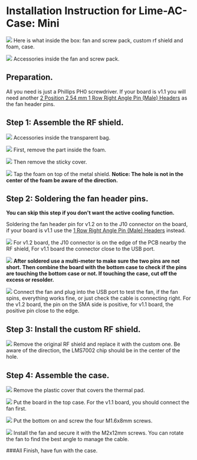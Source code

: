 # Installation Instruction for Lime-AC-Case: Mini

![](images/mini/IMG_7988.JPG)
Here is what inside the box: fan and screw pack, custom rf shield and foam, case.

![](images/mini/IMG_5003.JPG)
Accessories inside the fan and screw pack.

## Preparation.
All you need is just a Phillips PH0 screwdriver. If your board is v1.1 you will need another [2 Position 2.54 mm 1 Row Right Angle Pin (Male) Headers](https://www.mouser.com/ProductDetail/Molex/22-28-6100?qs=sGAEpiMZZMs%252BGHln7q6pmxD%2F5kNJnZVeZUjU%2FPShYi4%3D) as the fan header pins.

## Step 1: Assemble the RF shield.

![](images/mini/IMG_7895.JPG)
Accessories inside the transparent bag.

![](images/mini/IMG_7519.JPG)
First, remove the part inside the foam.

![](images/mini/IMG_8320.JPG)
Then remove the sticky cover.

![](images/mini/IMG_7182.JPG)
Tap the foam on top of the metal shield. **Notice: The hole is not in the center of the foam be aware of the direction.**

## Step 2: Soldering the fan header pins.
**You can skip this step if you don't want the active cooling function.**

Soldering the fan header pin for v1.2 on to the J10 connector on the board, if your board is v1.1 use the [1 Row Right Angle Pin (Male) Headers](https://www.mouser.com/ProductDetail/Molex/22-28-6100?qs=sGAEpiMZZMs%252BGHln7q6pmxD%2F5kNJnZVeZUjU%2FPShYi4%3D) instead. 

![](images/mini/IMG_9101.png)
For v1.2 board, the J10 connector is on the edge of the PCB nearby the RF shield, For v1.1 board the connector close to the USB port.

![](images/mini/IMG_9100.png)
**After soldered use a multi-meter to make sure the two pins are not short. Then combine the board with the bottom case to check if the pins are touching the bottom case or not. If touching the case, cut off the excess or resolder.**

![](images/mini/IMG_9102.png)
Connect the fan and plug into the USB port to test the fan, if the fan spins, everything works fine, or just check the cable is connecting right.
For the v1.2 board, the pin on the SMA side is positive, for v1.1 board, the positive pin close to the edge.

## Step 3: Install the custom RF shield.

![](images/mini/IMG_4427.JPG)
Remove the original RF shield and replace it with the custom one. Be aware of the direction, the LMS7002 chip should be in the center of the hole.

## Step 4: Assemble the case.

![](images/mini/IMG_5382.JPG)
Remove the plastic cover that covers the thermal pad.

![](images/mini/IMG_7277.JPG)
Put the board in the top case. For the v1.1 board, you should connect the fan first.

![](images/mini/IMG_9756.JPG)
Put the bottom on and screw the four M1.6x8mm screws.

![](images/mini/IMG_5326.JPG)
Install the fan and secure it with the M2x12mm screws. You can rotate the fan to find the best angle to manage the cable.

###All Finish, have fun with the case.